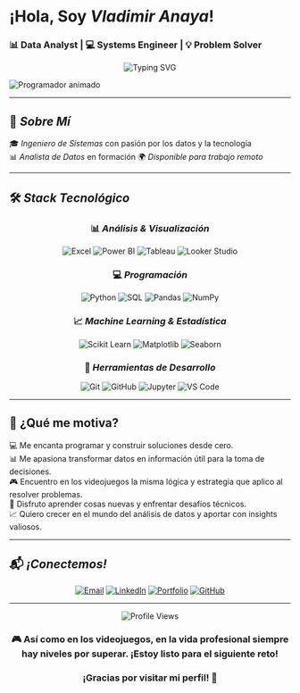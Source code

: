 #  ¡Hola, Soy *Vladimir Anaya*!  
### 📊 Data Analyst | 💻 Systems Engineer | 💡 Problem Solver

<div align="center">
  
  <img src="https://readme-typing-svg.herokuapp.com?font=Fira+Code&size=22&pause=1000&color=2E86AB&center=true&vCenter=true&width=800&lines=+Hola,+soy+Vladimir+Anaya;🎮+Fan+de+los+videojuegos+y+los+datos;📊+Transformo+datos+en+decisiones+inteligentes;📈+Visualizo+historias+con+datos" alt="Typing SVG" />
</div>

![Programador animado](https://media.giphy.com/media/qgQUggAC3Pfv687qPC/giphy.gif)


---

## 🚀 *Sobre Mí*

🎓 *Ingeniero de Sistemas* con pasión por los datos y la tecnología  
📊 *Analista de Datos* en formación 
🌍 *Disponible para trabajo remoto* 

---

## 🛠️ *Stack Tecnológico*

<div align="center">

### 📊 *Análisis & Visualización*
![Excel](https://img.shields.io/badge/Excel-217346?style=for-the-badge&logo=microsoft-excel&logoColor=white)
![Power BI](https://img.shields.io/badge/Power_BI-F2C811?style=for-the-badge&logo=powerbi&logoColor=black)
![Tableau](https://img.shields.io/badge/Tableau-E97627?style=for-the-badge&logo=Tableau&logoColor=white)
![Looker Studio](https://img.shields.io/badge/Looker_Studio-4285F4?style=for-the-badge&logo=google&logoColor=white)

### 💻 *Programación*
![Python](https://img.shields.io/badge/Python-FFD43B?style=for-the-badge&logo=python&logoColor=blue)
![SQL](https://img.shields.io/badge/SQL-336791?style=for-the-badge&logo=postgresql&logoColor=white)
![Pandas](https://img.shields.io/badge/Pandas-150458?style=for-the-badge&logo=pandas&logoColor=white)
![NumPy](https://img.shields.io/badge/NumPy-013243?style=for-the-badge&logo=numpy&logoColor=white)

### 📈 *Machine Learning & Estadística*
![Scikit Learn](https://img.shields.io/badge/Scikit_Learn-F7931E?style=for-the-badge&logo=scikit-learn&logoColor=white)
![Matplotlib](https://img.shields.io/badge/Matplotlib-11557c?style=for-the-badge&logo=python&logoColor=white)
![Seaborn](https://img.shields.io/badge/Seaborn-3776AB?style=for-the-badge&logo=python&logoColor=white)

### 🔧 *Herramientas de Desarrollo*
![Git](https://img.shields.io/badge/Git-F05032?style=for-the-badge&logo=git&logoColor=white)
![GitHub](https://img.shields.io/badge/GitHub-181717?style=for-the-badge&logo=github&logoColor=white)
![Jupyter](https://img.shields.io/badge/Jupyter-F37626?style=for-the-badge&logo=jupyter&logoColor=white)
![VS Code](https://img.shields.io/badge/VS_Code-007ACC?style=for-the-badge&logo=visual-studio-code&logoColor=white)

</div>

---

## 🚀 ¿Qué me motiva?

💻 Me encanta programar y construir soluciones desde cero.  
📊 Me apasiona transformar datos en información útil para la toma de decisiones.  
🎮 Encuentro en los videojuegos la misma lógica y estrategia que aplico al resolver problemas.  
🧠 Disfruto aprender cosas nuevas y enfrentar desafíos técnicos.  
📈 Quiero crecer en el mundo del análisis de datos y aportar con insights valiosos.  

---
## 📬 *¡Conectemos!*

<div align="center">

[![Email](https://img.shields.io/badge/Email-D14836?style=for-the-badge&logo=gmail&logoColor=white)](mailto:vlacho11@gmail.com)
[![LinkedIn](https://img.shields.io/badge/LinkedIn-0077B5?style=for-the-badge&logo=linkedin&logoColor=white)](https://linkedin.com/in/tu-perfil)
[![Portfolio](https://img.shields.io/badge/Portfolio-FF5722?style=for-the-badge&logo=firefox&logoColor=white)](https://tu-portfolio.com)
[![GitHub](https://img.shields.io/badge/GitHub-181717?style=for-the-badge&logo=github&logoColor=white)](https://github.com/vanayab)

</div>

---

<div align="center">
  <img src="https://komarev.com/ghpvc/?username=vanayab&color=blueviolet&style=for-the-badge" alt="Profile Views"/>
</div>

<div align="center">
  <h3>🎮 Así como en los videojuegos, en la vida profesional siempre hay niveles por superar. ¡Estoy listo para el siguiente reto!</h3>
  
  <h3>¡Gracias por visitar mi perfil! 🌟 </h3>
</div>
